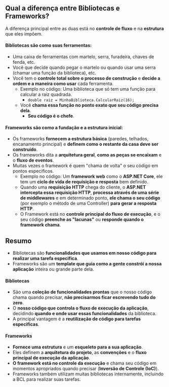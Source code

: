 ## Qual a diferença entre Bibliotecas e Frameworks?
A diferença principal entre as duas está no **controle de fluxo** e na **estrutura** que eles impõem.
#### Bibliotecas são como suas ferramentas:
- Uma caixa de ferramentas com martelo, serra, furadeira, chaves de fenda, etc.
- Você que decide quando pegar o martelo ou quando usar uma serra (chamar uma função da biblioteca), etc. 
- Você tem o **controle total sobre o processo de construção** e **decide a ordem e a maneira como usar** cada ferramenta.
	- Exemplo no código: Uma biblioteca que só tem uma função para calcular a raiz quadrada. 
		- ``double raiz = MinhaBiblioteca.CalcularRaiz(16);``
	- Você **chama essa função no ponto exato que seu código precisa dela**.
		- **Seu código é o chefe**.
#### Frameworks são como a fundação e a estrutura inicial:
- Os frameworks **fornecem a estrutura básica** (paredes, telhados, encanamento principal) e **definem como o restante da casa deve ser construído**.
- Os frameworks dita a **arquitetura geral**, **como as peças se encaixam** e o **fluxo de eventos**. 
- Muitas vezes o framework é quem "chama de volta" o seu código em pontos especificos.
	- Exemplo no código: Um **framework web** como o **ASP.NET Core**, ele tem um **ciclo de vida de requisição e resposta** bem definido.
	- Quando uma **requisição HTTP** chega do cliente, o **ASP.NET intercepta essa requisição HTTP**, **processa através de uma série de middlewares** e em determinado ponto, **ele chama o seu código** (por exemplo o método de uma Controller) **para gerar a resposta HTTP**.
	- O Framework está no **controle principal do fluxo de execução**, e o seu código **preenche as "lacunas"** ou **responde quando o framework chama**.
## Resumo
- Bibliotecas são **funcionalidades que usamos em nosso código para realizar uma tarefa especifica**.
- Frameworks são um **template que guia como a gente constrói a nossa aplicação** inteira ou grande parte dela.
#### Bibliotecas
- São uma **coleção de funcionalidades prontas** que o nosso código chama quando precisar, **não precisarmos ficar escrevendo tudo do zero**. 
- O **nosso código que controla o fluxo de execução da aplicação**, decidindo **quando e onde usar essas funcionalidades** da biblioteca.
- A principal vantagem é a **reutilização de código para tarefas especificas**.
#### Frameworks
- **Fornece uma estrutura** e um **esqueleto para a sua aplicação**.
- Eles definem a **arquitetura do projeto**, as **convenções** e o **fluxo principal de execução da aplicação**.
- **O framework está no controle da execução** e chama seu código em momentos apropriados quando precisar (**Inversão de Controle (IoC)**).
- Frameworks também utilizam muitas bibliotecas internamente, incluindo a BCL para realizar suas tarefas.
